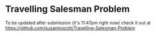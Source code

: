 # Travelling Salesman Problem

To be updated after submission (it's 11:47pm right now)
check it out at https://github.com/susantoscott/Travelling-Salesman-Problem
